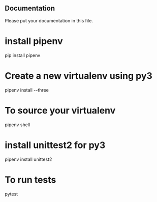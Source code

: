 ## Documentation

Please put your documentation in this file.


# install pipenv
pip install pipenv

# Create a new virtualenv using py3
pipenv install --three

# To source your virtualenv
pipenv shell

# install unittest2 for py3
pipenv install unittest2

# To run tests
pytest
